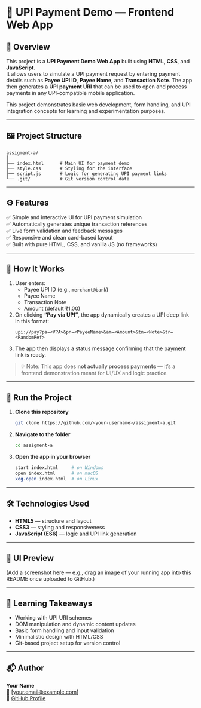 # 💸 UPI Payment Demo — Frontend Web App

## 📖 Overview
This project is a **UPI Payment Demo Web App** built using **HTML**, **CSS**, and **JavaScript**.  
It allows users to simulate a UPI payment request by entering payment details such as **Payee UPI ID**, **Payee Name**, and **Transaction Note**. The app then generates a **UPI payment URI** that can be used to open and process payments in any UPI-compatible mobile application.

This project demonstrates basic web development, form handling, and UPI integration concepts for learning and experimentation purposes.

---

## 🖼️ Project Structure
```
assigment-a/
│
├── index.html      # Main UI for payment demo
├── style.css       # Styling for the interface
├── script.js       # Logic for generating UPI payment links
└── .git/           # Git version control data
```

---

## ⚙️ Features
✅ Simple and interactive UI for UPI payment simulation  
✅ Automatically generates unique transaction references  
✅ Live form validation and feedback messages  
✅ Responsive and clean card-based layout  
✅ Built with pure HTML, CSS, and vanilla JS (no frameworks)

---

## 🧩 How It Works
1. User enters:
   - Payee UPI ID (e.g., `merchant@bank`)  
   - Payee Name  
   - Transaction Note  
   - Amount (default ₹1.00)
2. On clicking **“Pay via UPI”**, the app dynamically creates a UPI deep link in this format:
   ```
   upi://pay?pa=<VPA>&pn=<PayeeName>&am=<Amount>&tn=<Note>&tr=<RandomRef>
   ```
3. The app then displays a status message confirming that the payment link is ready.

> 💡 Note: This app does **not actually process payments** — it’s a frontend demonstration meant for UI/UX and logic practice.

---

## 🚀 Run the Project
1. **Clone this repository**
   ```bash
   git clone https://github.com/<your-username>/assigment-a.git
   ```
2. **Navigate to the folder**
   ```bash
   cd assigment-a
   ```
3. **Open the app in your browser**
   ```bash
   start index.html     # on Windows
   open index.html      # on macOS
   xdg-open index.html  # on Linux
   ```

---

## 🛠️ Technologies Used
- **HTML5** — structure and layout  
- **CSS3** — styling and responsiveness  
- **JavaScript (ES6)** — logic and UPI link generation  

---

## 📸 UI Preview
(Add a screenshot here — e.g., drag an image of your running app into this README once uploaded to GitHub.)

---

## 🧠 Learning Takeaways
- Working with UPI URI schemes  
- DOM manipulation and dynamic content updates  
- Basic form handling and input validation  
- Minimalistic design with HTML/CSS  
- Git-based project setup for version control

---

## 📬 Author
**Your Name**  
📧 [your.email@example.com]  
🔗 [GitHub Profile](https://github.com/<your-username>)
